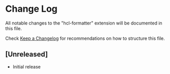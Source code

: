 # Change Log

All notable changes to the "hcl-formatter" extension will be documented in this file.

Check [Keep a Changelog](http://keepachangelog.com/) for recommendations on how to structure this file.

## [Unreleased]

- Initial release